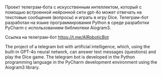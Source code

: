 Проект телеграм-бота с искусственным интеллектом, который с помощью встроенной нейронной сети gpt-4o может отвечать на текстовые сообщения (вопросы) и играть в игру Dice. Телеграм-бот разработан на языке программирования Python в среде разработки PyCharm с использованием библиотеки Aiogram3.

Ссылка на телеграм-бот https://t.me/AIRoboticBot

The project of a telegram bot with artificial intelligence, which, using the built-in GPT-4o neural network, can answer text messages (questions) and play the Dice game. The telegram bot is developed in the Python programming language in the PyCharm development environment using the Aiogram3 library.
